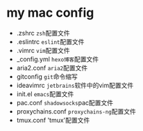 # my mac config
- .zshrc `zsh`配置文件
- .eslintrc `eslint`配置文件
- .vimrc `vim`配置文件
- _config.yml `hexo博客`配置文件
- aria2.conf `aria2`配置文件
- gitconfig `git`命令缩写
- ideavimrc `jetbrains`软件中的vim配置文件
- init.el `emacs`配置文件
- pac.conf `shadowsocks`pac配置文件
- proxychains.conf `proxychains-ng`配置文件
- tmux.conf 'tmux'配置文件

